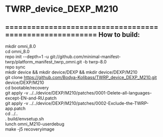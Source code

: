 # TWRP_device_DEXP_M210
========================================================
How to build:
--------------------------------------------
mkdir omni_8.0  
cd omni_8.0  
repo init --depth=1 -u git://github.com/minimal-manifest-twrp/platform_manifest_twrp_omni.git -b twrp-8.0   
repo sync   
mkdir device && mkdir device/DEXP && mkdir device/DEXP/M210     
git clone https://github.com/Bodya-Kolibass/TWRP_device_DEXP_M210.git device/DEXP/M210  
cd bootable/recovery    
git apply -v ../../device/DEXP/M210/patches/0001-Delete-all-languages-except-EN-and-RU.patch    
git apply -v ../../device/DEXP/M210/patches/0002-Exclude-the-TWRP-app.patch     
cd ../..    
. build/envsetup.sh     
lunch omni_M210-userdebug   
make -j5 recoveryimage
